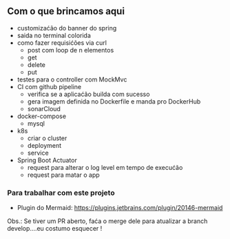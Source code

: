 ## Com o que brincamos aqui

- customizaćão do banner do spring
- saida no terminal colorida
- como fazer requisićões via curl
  - post com loop de n elementos
  - get
  - delete
  - put
- testes para o controller com MockMvc
- CI com github pipeline
  - verifica se a aplicaćão builda com sucesso
  - gera imagem definida no Dockerfile e manda pro DockerHub
  - sonarCloud
- docker-compose
  - mysql
- k8s
  - criar o cluster
  - deployment
  - service
- Spring Boot Actuator
  - request para alterar o log level em tempo de execućão
  - request para matar o app

### Para trabalhar com este projeto
- Plugin do Mermaid: https://plugins.jetbrains.com/plugin/20146-mermaid

Obs.: Se tiver um PR aberto, faća o merge dele para atualizar a branch develop....eu costumo esquecer !